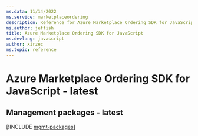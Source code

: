 ```yaml
---
ms.data: 11/14/2022
ms.service: marketplaceordering
description: Reference for Azure Marketplace Ordering SDK for JavaScript
ms.author: jeffish
title: Azure Marketplace Ordering SDK for JavaScript
ms.devlang: javascript
author: xirzec
ms.topic: reference
---
```

# Azure Marketplace Ordering SDK for JavaScript - latest

## Management packages - latest
[!INCLUDE [mgmt-packages](marketplace-ordering-mgmt-index.md)]